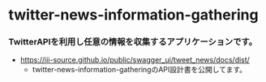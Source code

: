 # twitter-news-information-gathering

### TwitterAPIを利用し任意の情報を収集するアプリケーションです。
- https://iii-source.github.io/public/swagger_ui/tweet_news/docs/dist/
  - twitter-news-information-gatheringのAPI設計書を公開してます。